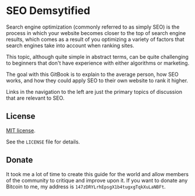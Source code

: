 # SEO Demsytified

Search engine optimization (commonly referred to as simply SEO) is the
process in which your website becomes closer to the top of search engine results,
which comes as a result of you optimizing a variety of factors that search
engines take into account when ranking sites.

This topic, although quite simple in abstract terms, can be quite challenging to
beginners that don't have experience with either algorithms or marketing.

The goal with this GitBook is to explain to the average person, how SEO works, and
how they could apply SEO to their own website to rank it higher.

Links in the navigation to the left are just the primary topics of discussion that
are relevant to SEO.

## License

[MIT license](https://opensource.org/licenses/MIT).

See the `LICENSE` file for details.

## Donate

It took me a lot of time to create this guide for the world and allow members
of the community to critique and improve upon it. If you want to donate any Bitcoin
to me, my address is `147zDRYLrhEpsgX1b4tugxgTqkXuLaNBFt`.

